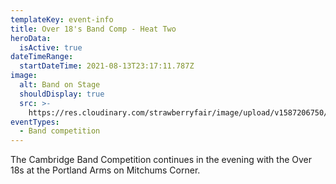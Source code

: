```yaml
---
templateKey: event-info
title: Over 18's Band Comp - Heat Two
heroData:
  isActive: true
dateTimeRange:
  startDateTime: 2021-08-13T23:17:11.787Z
image:
  alt: Band on Stage
  shouldDisplay: true
  src: >-
    https://res.cloudinary.com/strawberryfair/image/upload/v1587206750/Events/band-comp-jump_bbclzx.jpg
eventTypes:
  - Band competition
---
```

The Cambridge Band Competition continues in the evening with the Over 18s at the Portland Arms on Mitchums Corner.
